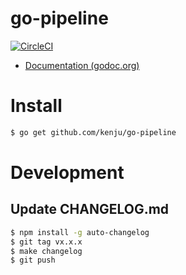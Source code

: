 # go-pipeline

[![CircleCI](https://circleci.com/gh/kenju/go-pipeline.svg?style=svg)](https://circleci.com/gh/kenju/go-pipeline)

- [Documentation (godoc.org)](https://godoc.org/github.com/kenju/go-pipeline)

# Install

```sh
$ go get github.com/kenju/go-pipeline
```

# Development

## Update CHANGELOG.md

```sh
$ npm install -g auto-changelog
$ git tag vx.x.x
$ make changelog
$ git push
```